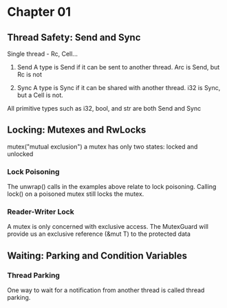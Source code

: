 # Chapter 01

## Thread Safety: Send and Sync
Single thread - Rc, Cell...

1. Send
A type is Send if it can be sent to another thread. 
Arc<i32> is Send, but Rc<i32> is not

2. Sync
A type is Sync if it can be shared with another thread. 
i32 is Sync, but a Cell<i32> is not.

All primitive types such as i32, bool, and str are both Send and Sync

## Locking: Mutexes and RwLocks
mutex("mutual exclusion")
a mutex has only two states: locked and unlocked

### Lock Poisoning
The unwrap() calls in the examples above relate to lock poisoning.
Calling lock() on a poisoned mutex still locks the mutex. 

### Reader-Writer Lock
A mutex is only concerned with exclusive access.
The MutexGuard will provide us an exclusive reference (&mut T) to the protected data

## Waiting: Parking and Condition Variables

### Thread Parking
One way to wait for a notification from another thread is called thread parking. 
